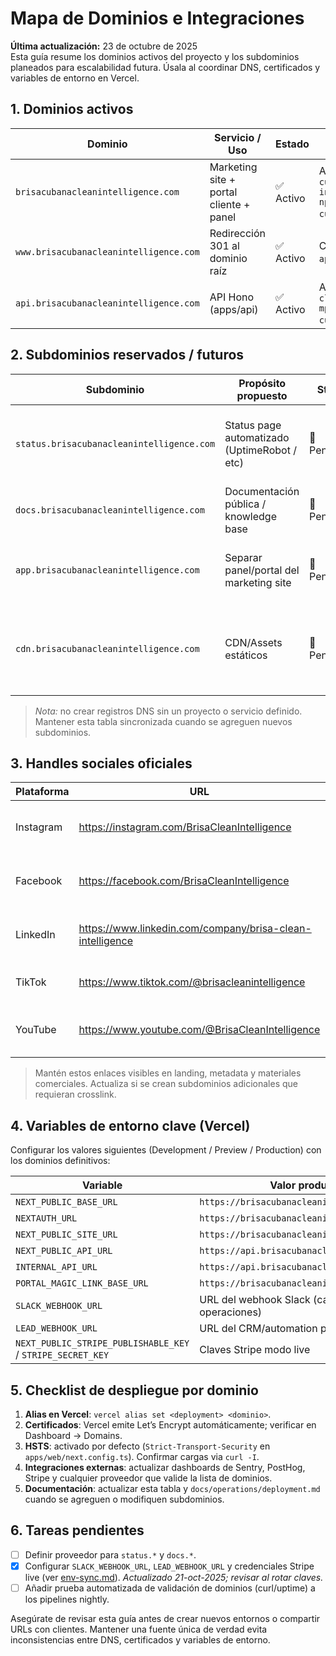 # Mapa de Dominios e Integraciones

**Última actualización:** 23 de octubre de 2025  
Esta guía resume los dominios activos del proyecto y los subdominios planeados para escalabilidad futura. Úsala al coordinar DNS, certificados y variables de entorno en Vercel.

## 1. Dominios activos

| Dominio                                | Servicio / Uso                          | Estado    | Notas                                                                          |
| -------------------------------------- | --------------------------------------- | --------- | ------------------------------------------------------------------------------ |
| `brisacubanacleanintelligence.com`     | Marketing site + portal cliente + panel | ✅ Activo | Aliased a `brisa-cubana-clean-intelligence-np54jzbn1-brisa-cubana.vercel.app`. |
| `www.brisacubanacleanintelligence.com` | Redirección 301 al dominio raíz         | ✅ Activo | Configurado en `apps/web/vercel.json`.                                         |
| `api.brisacubanacleanintelligence.com` | API Hono (apps/api)                     | ✅ Activo | Alias a `brisa-cubana-clean-intelligence-mpcjiihms-brisa-cubana.vercel.app`.   |

## 2. Subdominios reservados / futuros

| Subdominio                                | Propósito propuesto                          | Status       | Pasos siguientes                                                                    |
| ----------------------------------------- | -------------------------------------------- | ------------ | ----------------------------------------------------------------------------------- |
| `status.brisacubanacleanintelligence.com` | Status page automatizado (UptimeRobot / etc) | 📝 Pendiente | Crear proyecto/servicio y añadir CNAME en Vercel DNS cuando se defina proveedor.    |
| `docs.brisacubanacleanintelligence.com`   | Documentación pública / knowledge base       | 📝 Pendiente | Reservado para futuro despliegue (ej. Nextra, Mintlify).                            |
| `app.brisacubanacleanintelligence.com`    | Separar panel/portal del marketing site      | 📝 Pendiente | Solo necesario si se despliega un frontend dedicado distinto a `apps/web`.          |
| `cdn.brisacubanacleanintelligence.com`    | CDN/Assets estáticos                         | 📝 Pendiente | Evaluar si es necesario cuando se sirvan archivos pesados o integraciones externas. |

> _Nota:_ no crear registros DNS sin un proyecto o servicio definido. Mantener esta tabla sincronizada cuando se agreguen nuevos subdominios.

## 3. Handles sociales oficiales

| Plataforma | URL                                                       | Uso                                         |
| ---------- | --------------------------------------------------------- | ------------------------------------------- |
| Instagram  | https://instagram.com/BrisaCleanIntelligence              | Historias, reels y backstage 24/7.          |
| Facebook   | https://facebook.com/BrisaCleanIntelligence               | Casos completos, reseñas y anuncios.        |
| LinkedIn   | https://www.linkedin.com/company/brisa-clean-intelligence | Insights operativos, alianzas y talento.    |
| TikTok     | https://www.tiktok.com/@brisacleanintelligence            | Timelapses, tips y retos premium.           |
| YouTube    | https://www.youtube.com/@BrisaCleanIntelligence           | Recorridos, testimonios extendidos y guías. |

> Mantén estos enlaces visibles en landing, metadata y materiales comerciales. Actualiza si se crean subdominios adicionales que requieran crosslink.

## 4. Variables de entorno clave (Vercel)

Configurar los valores siguientes (Development / Preview / Production) con los dominios definitivos:

| Variable                                                   | Valor producción                                  | Paquete(s) |
| ---------------------------------------------------------- | ------------------------------------------------- | ---------- |
| `NEXT_PUBLIC_BASE_URL`                                     | `https://brisacubanacleanintelligence.com`        | web        |
| `NEXTAUTH_URL`                                             | `https://brisacubanacleanintelligence.com`        | web        |
| `NEXT_PUBLIC_SITE_URL`                                     | `https://brisacubanacleanintelligence.com`        | web        |
| `NEXT_PUBLIC_API_URL`                                      | `https://api.brisacubanacleanintelligence.com`    | web        |
| `INTERNAL_API_URL`                                         | `https://api.brisacubanacleanintelligence.com`    | web        |
| `PORTAL_MAGIC_LINK_BASE_URL`                               | `https://brisacubanacleanintelligence.com`        | api        |
| `SLACK_WEBHOOK_URL`                                        | URL del webhook Slack (canal #alerts-operaciones) | web        |
| `LEAD_WEBHOOK_URL`                                         | URL del CRM/automation para leads                 | web        |
| `NEXT_PUBLIC_STRIPE_PUBLISHABLE_KEY` / `STRIPE_SECRET_KEY` | Claves Stripe modo live                           | web, api   |

## 5. Checklist de despliegue por dominio

1. **Alias en Vercel**: `vercel alias set <deployment> <dominio>`.
2. **Certificados**: Vercel emite Let’s Encrypt automáticamente; verificar en Dashboard → Domains.
3. **HSTS**: activado por defecto (`Strict-Transport-Security` en `apps/web/next.config.ts`). Confirmar cargas via `curl -I`.
4. **Integraciones externas**: actualizar dashboards de Sentry, PostHog, Stripe y cualquier proveedor que valide la lista de dominios.
5. **Documentación**: actualizar esta tabla y `docs/operations/deployment.md` cuando se agreguen o modifiquen subdominios.

## 6. Tareas pendientes

- [ ] Definir proveedor para `status.*` y `docs.*`.
- [x] Configurar `SLACK_WEBHOOK_URL`, `LEAD_WEBHOOK_URL` y credenciales Stripe live (ver [env-sync.md](env-sync.md)). _Actualizado 21-oct-2025; revisar al rotar claves._
- [ ] Añadir prueba automatizada de validación de dominios (curl/uptime) a los pipelines nightly.

Asegúrate de revisar esta guía antes de crear nuevos entornos o compartir URLs con clientes. Mantener una fuente única de verdad evita inconsistencias entre DNS, certificados y variables de entorno.
